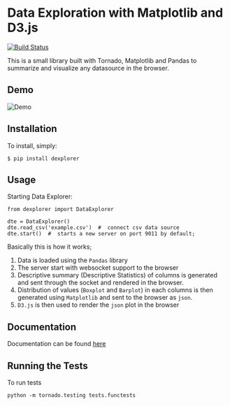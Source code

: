 # Data Exploration with Matplotlib and D3.js

[![Build Status](https://travis-ci.org/epigos/data-explorer.png)](https://travis-ci.org/epigos/data-explorer)

This is a small library built with Tornado, Matplotlib and Pandas to summarize and visualize any datasource in the browser.

Demo
------------

![Demo](dexplorer/static/img/demo.png)


Installation
------------

To install, simply:

    $ pip install dexplorer

Usage
-----

Starting Data Explorer:

    from dexplorer import DataExplorer

    dte = DataExplorer()
    dte.read_csv('example.csv')  #  connect csv data source
    dte.start()  #  starts a new server on port 9011 by default;

Basically this is how it works;

1. Data is loaded using the `Pandas` library
2. The server start with websocket support to the browser
3. Descriptive summary (Descriptive Statistics) of columns is generated and sent through the socket and rendered in the browser.
4. Distribution of values (`Boxplot` and `Barplot`) in each columns is then generated using `Matplotlib` and sent to the browser as `json`.
5. `D3.js` is then used to render the `json` plot in the browser


Documentation
-----------------

Documentation can be found [here]()


Running the Tests
-----------------

To run tests

    python -m tornado.testing tests.functests

